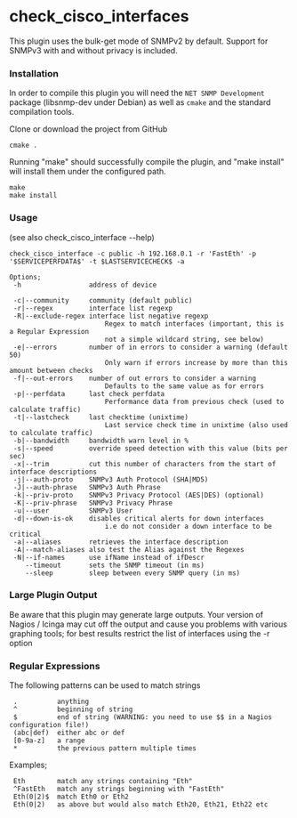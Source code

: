 check_cisco_interfaces
================

This plugin uses the bulk-get mode of SNMPv2 by default. Support for SNMPv3 with and without privacy is included.


### Installation

In order to compile this plugin you will need the `NET SNMP Development` package
(libsnmp-dev under Debian) as well as `cmake` and the standard compilation tools.

Clone or download the project from GitHub

    cmake .

Running "make" should successfully compile the plugin, and "make install" will install them under
the configured path.

    make
    make install


### Usage


(see also check_cisco_interface --help)

    check_cisco_interface -c public -h 192.168.0.1 -r 'FastEth' -p '$SERVICEPERFDATA$' -t $LASTSERVICECHECK$ -a

    Options;
     -h                 address of device

     -c|--community     community (default public)
     -r|--regex         interface list regexp
     -R|--exclude-regex interface list negative regexp
                            Regex to match interfaces (important, this is a Regular Expression
                            not a simple wildcard string, see below)
     -e|--errors        number of in errors to consider a warning (default 50)
                            Only warn if errors increase by more than this amount between checks
     -f|--out-errors    number of out errors to consider a warning
                            Defaults to the same value as for errors
     -p|--perfdata      last check perfdata
                            Performance data from previous check (used to calculate traffic)
     -t|--lastcheck     last checktime (unixtime)
                            Last service check time in unixtime (also used to calculate traffic)
     -b|--bandwidth     bandwidth warn level in %
     -s|--speed         override speed detection with this value (bits per sec)
     -x|--trim          cut this number of characters from the start of interface descriptions
     -j|--auth-proto    SNMPv3 Auth Protocol (SHA|MD5)
     -J|--auth-phrase   SNMPv3 Auth Phrase
     -k|--priv-proto    SNMPv3 Privacy Protocol (AES|DES) (optional)
     -K|--priv-phrase   SNMPv3 Privacy Phrase
     -u|--user          SNMPv3 User
     -d|--down-is-ok    disables critical alerts for down interfaces
                            i.e do not consider a down interface to be critical
     -a|--aliases       retrieves the interface description
     -A|--match-aliases also test the Alias against the Regexes
     -N|--if-names      use ifName instead of ifDescr
        --timeout       sets the SNMP timeout (in ms)
        --sleep         sleep between every SNMP query (in ms)


### Large Plugin Output


Be aware that this plugin may generate large outputs.  Your version of Nagios / Icinga may cut off the output and cause you problems with various graphing tools; for best results restrict the list of interfaces using the -r option

### Regular Expressions

The following patterns can be used to match strings

     .          anything
     ^          beginning of string
     $          end of string (WARNING: you need to use $$ in a Nagios configuration file!)
     (abc|def)  either abc or def
     [0-9a-z]   a range
     *          the previous pattern multiple times


Examples;

     Eth        match any strings containing "Eth"
     ^FastEth   match any strings beginning with "FastEth"
     Eth(0|2)$  match Eth0 or Eth2
     Eth(0|2)   as above but would also match Eth20, Eth21, Eth22 etc



